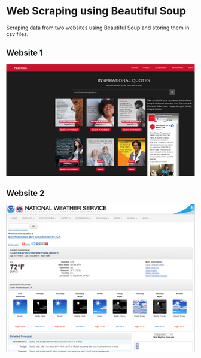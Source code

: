 # Web Scraping using Beautiful Soup
Scraping data from two websites using Beautiful Soup and storing them in csv files.

## Website 1
![](images/inspirational_quotes.PNG)

## Website 2
![](images/weather_forecast.PNG)
